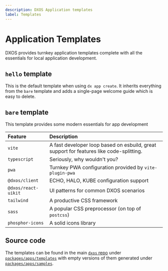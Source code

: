 ```yaml
---
description: DXOS Application templates
label: Templates
---
```

# Application Templates
DXOS provides turnkey application templates complete with all the essentials for local application development.
## `hello` template
This is the default template when using `dx app create`. It inherits everything from the `bare` template and adds a single-page welcome guide which is easy to delete.

## `bare` template
This template provides some modern essentials for app development

| Feature | Description | 
| :-- | :-- |
| `vite` | A fast developer loop based on esbuild, great support for features like code-splitting. |
| `typescript` | Seriously, why wouldn't you? |
| `pwa` | Turnkey PWA configuration provided by `vite-plugin-pwa` |
| `@dxos/client` | ECHO, HALO, KUBE configuration support |
| `@dxos/react-uikit` | UI patterns for common DXOS scenarios |
| `tailwind` | A productive CSS framework |
| `sass` | A popular CSS preprocessor (on top of `postcss`) |
| `phosphor-icons` | A solid icons library |

## Source code
The templates can be found in the main [`dxos` repo](https://github.com/dxos/dxos) under [`packages/apps/templates`](https://github.com/dxos/dxos/tree/main/packages/apps/templates) with empty versions of them generated under [`packages/apps/samples`](https://github.com/dxos/dxos/tree/main/packages/apps/samples).